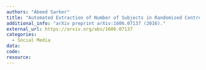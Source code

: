 ```yaml
---
authors: "Abeed Sarker"
title: "Automated Extraction of Number of Subjects in Randomised Controlled Trials"
additional_info: "arXiv preprint arXiv:1606.07137 (2016)."      
external_url: https://arxiv.org/abs/1606.07137
categories:
  - Social Media 
data:
code:
resource:
---
```


